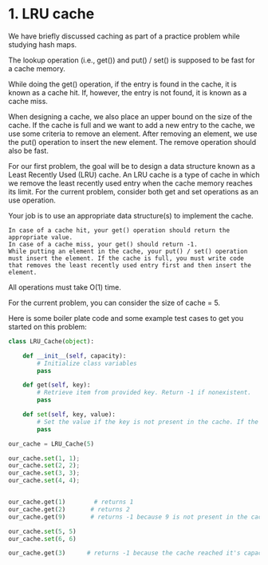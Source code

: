 # 1. LRU cache 

We have briefly discussed caching as part of a practice problem while studying hash maps.

The lookup operation (i.e., get()) and put() / set() is supposed to be fast for a cache memory.

While doing the get() operation, if the entry is found in the cache, it is known as a cache hit. If, however, the entry is
not found, it is known as a cache miss.

When designing a cache, we also place an upper bound on the size of the cache. If the cache is full and we want to add a new 
entry to the cache, we use some criteria to remove an element. After removing an element, we use the put() operation to insert 
the new element. The remove operation should also be fast.

For our first problem, the goal will be to design a data structure known as a Least Recently Used (LRU) cache. An LRU cache is
a type of cache in which we remove the least recently used entry when the cache memory reaches its limit. For the current problem, 
consider both get and set operations as an use operation.

Your job is to use an appropriate data structure(s) to implement the cache.

    In case of a cache hit, your get() operation should return the appropriate value.
    In case of a cache miss, your get() should return -1.
    While putting an element in the cache, your put() / set() operation must insert the element. If the cache is full, you must write code that removes the least recently used entry first and then insert the element.

All operations must take O(1) time.

For the current problem, you can consider the size of cache = 5.

Here is some boiler plate code and some example test cases to get you started on this problem:

```python
class LRU_Cache(object):

    def __init__(self, capacity):
        # Initialize class variables
        pass

    def get(self, key):
        # Retrieve item from provided key. Return -1 if nonexistent. 
        pass

    def set(self, key, value):
        # Set the value if the key is not present in the cache. If the cache is at capacity remove the oldest item. 
        pass

our_cache = LRU_Cache(5)

our_cache.set(1, 1);
our_cache.set(2, 2);
our_cache.set(3, 3);
our_cache.set(4, 4);


our_cache.get(1)        # returns 1
our_cache.get(2)       # returns 2
our_cache.get(9)       # returns -1 because 9 is not present in the cache

our_cache.set(5, 5) 
our_cache.set(6, 6)

our_cache.get(3)      # returns -1 because the cache reached it's capacity and 3 was the least recently used entry

```
